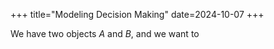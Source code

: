 +++
title="Modeling Decision Making"
date=2024-10-07
+++

We have two objects $A$ and $B$, and we want to 
